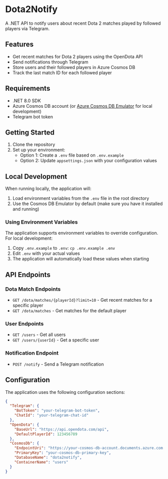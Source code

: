 # Dota2Notify

A .NET API to notify users about recent Dota 2 matches played by followed players via Telegram.

## Features

- Get recent matches for Dota 2 players using the OpenDota API
- Send notifications through Telegram
- Store users and their followed players in Azure Cosmos DB
- Track the last match ID for each followed player

## Requirements

- .NET 8.0 SDK
- Azure Cosmos DB account (or [Azure Cosmos DB Emulator](https://docs.microsoft.com/en-us/azure/cosmos-db/local-emulator) for local development)
- Telegram bot token

## Getting Started

1. Clone the repository
2. Set up your environment:
   - Option 1: Create a `.env` file based on `.env.example`
   - Option 2: Update `appsettings.json` with your configuration values

## Local Development

When running locally, the application will:
1. Load environment variables from the `.env` file in the root directory
2. Use the Cosmos DB Emulator by default (make sure you have it installed and running)

### Using Environment Variables

The application supports environment variables to override configuration. For local development:

1. Copy `.env.example` to `.env`: `cp .env.example .env`
2. Edit `.env` with your actual values
3. The application will automatically load these values when starting

## API Endpoints

### Dota Match Endpoints
- `GET /dota/matches/{playerId}?limit=10` - Get recent matches for a specific player
- `GET /dota/matches` - Get matches for the default player

### User Endpoints
- `GET /users` - Get all users
- `GET /users/{userId}` - Get a specific user

### Notification Endpoint
- `POST /notify` - Send a Telegram notification

## Configuration

The application uses the following configuration sections:

```json
{
  "Telegram": {
    "BotToken": "your-telegram-bot-token",
    "ChatId": "your-telegram-chat-id"
  },
  "OpenDota": {
    "BaseUrl": "https://api.opendota.com/api",
    "DefaultPlayerId": 123456789
  },
  "CosmosDb": {
    "EndpointUri": "https://your-cosmos-db-account.documents.azure.com:443/",
    "PrimaryKey": "your-cosmos-db-primary-key",
    "DatabaseName": "dota2notify",
    "ContainerName": "users"
  }
}
```